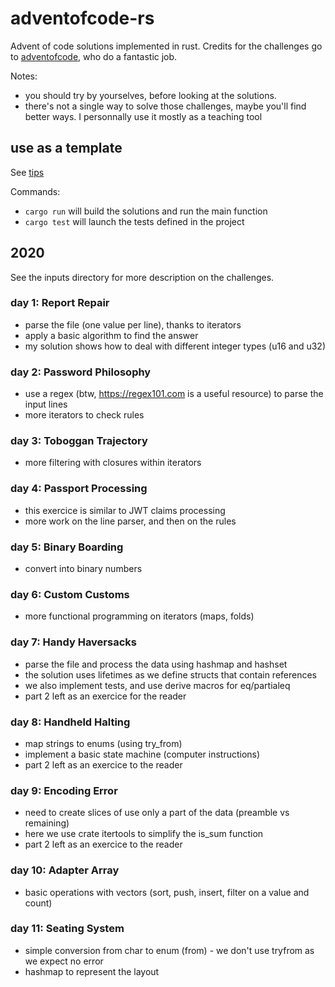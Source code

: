 # adventofcode-rs

Advent of code solutions implemented in rust.
Credits for the challenges go to [adventofcode](https://adventofcode.com/), who do a fantastic job.

Notes:

- you should try by yourselves, before looking at the solutions.
- there's not a single way to solve those challenges, maybe you'll find better ways. I personnally use it mostly as a teaching tool

## use as a template

See [tips](ARCHITECTURE.md)

Commands:

- `cargo run` will build the solutions and run the main function
- `cargo test` will launch the tests defined in the project

## 2020

See the inputs directory for more description on the challenges.

### day 1: Report Repair

- parse the file (one value per line), thanks to iterators
- apply a basic algorithm to find the answer
- my solution shows how to deal with different integer types (u16 and u32)

### day 2: Password Philosophy

- use a regex (btw, https://regex101.com is a useful resource) to parse the input lines
- more iterators to check rules

### day 3: Toboggan Trajectory

- more filtering with closures within iterators

### day 4: Passport Processing

- this exercice is similar to JWT claims processing
- more work on the line parser, and then on the rules

### day 5: Binary Boarding

- convert into binary numbers

### day 6: Custom Customs

- more functional programming on iterators (maps, folds)

### day 7: Handy Haversacks

- parse the file and process the data using hashmap and hashset
- the solution uses lifetimes as we define structs that contain references
- we also implement tests, and use derive macros for eq/partialeq
- part 2 left as an exercice for the reader

### day 8: Handheld Halting

- map strings to enums (using try_from)
- implement a basic state machine (computer instructions)
- part 2 left as an exercice to the reader

### day 9: Encoding Error

- need to create slices of use only a part of the data (preamble vs remaining)
- here we use crate itertools to simplify the is_sum function
- part 2 left as an exercice to the reader

### day 10: Adapter Array

- basic operations with vectors (sort, push, insert, filter on a value and count)

### day 11: Seating System

- simple conversion from char to enum (from) - we don't use tryfrom as we expect no error
- hashmap to represent the layout
